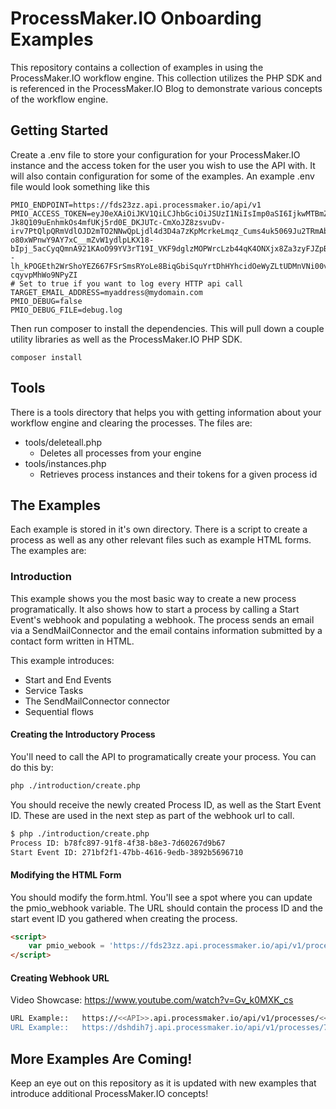 # ProcessMaker.IO Onboarding Examples
This repository contains a collection of examples in using the 
ProcessMaker.IO workflow engine. This collection utilizes the PHP 
SDK and is referenced in the ProcessMaker.IO Blog to demonstrate 
various concepts of the workflow engine.

## Getting Started
Create a .env file to store your configuration for your ProcessMaker.IO instance 
and the access token for the user you wish to use the API with. It will also contain 
configuration for some of the examples.
An example .env file would look something like this

```$xslt
PMIO_ENDPOINT=https://fds23zz.api.processmaker.io/api/v1
PMIO_ACCESS_TOKEN=eyJ0eXAiOiJKV1QiLCJhbGciOiJSUzI1NiIsImp0aSI6IjkwMTBmZGI5YWMxYTZiNGI2ZGMyZjNiODZmZDg5OTJhYWRlODI0MGU5MWI3NWRkNDhjNTA4MzRlYjQzZjUzNmFjMDkxNTg4MDY5MDZiM2MxIn0.eyJhdWQiOiIxIiwianRpIjoiOTAxMGZkYjlhYzFhNmI0YjZkYzJmM2I4NmZkODk5MmFhZGU4MjQwZTkxYjc1ZGQ0OGM1MDgzNGViNDNmNTM2YWMwOTE1ODgwNjkwNmIzYzEiLCJpYXQiOjE1MDY1NDM5MTMsIm5iZiI6MTUwNjU0MzkxMywiZXhwIjoxNTM4MDc5OTEzLCJzdWIiOiIxIiwic2NvcGVzIjpbXX0.PTFaPvddgKqB51trFAV2Ka_8W2npZ9jbc2uGAoYdFKfMNNvvNl07DWTDXxK90B0OwLAA08husWmfkVomWlm6W44hXuJEa8zG3SfRGwpzPQiA4NZ706YkbWqjLfY5QH41MwpJlkgKeQv6Q6nvZluyXrzQlvZVkSfSb9GvNe4h6arLLn1KQp3xQnnK-Jk8Q109uEnhmkOs4mfUKj5rd0E_DKJUTc-CmXoJZ8zsvuDv-irv7PtQlpQRmVdlOJD2mTO2NNwQpLjdl4d3D4a7zKpMcrkeLmqz_Cums4uk5069Ju2TRmAbyGfWUgL7aTg-o80xWPnwY9AY7xC__mZvW1ydlpLKX18-bIpj_5acCyqQmnA921KAoO99YV3rT19I_VKF9dglzMOPWrcLzb44qK4ONXjx8Za3zyFJZpBa_SrCkhYiOhY1GNNk5EpqqMCAT_D8nCnrR7fmLrXtFJsP9yPDYwMZxYuppCH6rcqLIeB0VlmEiNTJu_1RlYgcmG02boSNPXHmzrEd9eJKRksSWVfkE90quuDMNoEFYaL1A_yU0yn2iW0T--lh_kPOGEth2WrShoYEZ667FSrSmsRYoLe8BiqGbiSquYrtDhHYhcidOeWyZLtUDMnVNi00v3i3hrIp7KIvIM9zAQxzk3OwAxXFrKV6Ut3-cqyvpMhWo9NPyZI
# Set to true if you want to log every HTTP api call
TARGET_EMAIL_ADDRESS=myaddress@mydomain.com
PMIO_DEBUG=false
PMIO_DEBUG_FILE=debug.log
```

Then run composer to install the dependencies. This will pull down a couple utility libraries as well as the 
ProcessMaker.IO PHP SDK.

```$xslt
composer install
```


## Tools
There is a tools directory that helps you with getting information 
about your workflow engine and clearing the processes.  The files are:

* tools/deleteall.php
  * Deletes all processes from your engine
* tools/instances.php
  * Retrieves process instances and their tokens for a given process id
  
## The Examples
Each example is stored in it's own directory.  There is a script 
to create a process as well as any other relevant files such as 
example HTML forms. The examples are:

### Introduction
This example shows you the most basic way to create a new process programatically. 
It also shows how to start a process by calling a Start Event's webhook and populating 
a webhook.  The process sends an email via a SendMailConnector and the email contains 
information submitted by a contact form written in HTML.

This example introduces:
* Start and End Events
* Service Tasks
* The SendMailConnector connector
* Sequential flows

#### Creating the Introductory Process
You'll need to call the API to programatically create your process.  You can do this by:
```bash
php ./introduction/create.php
```

You should receive the newly created Process ID, as well as the Start Event ID.  These 
are used in the next step as part of the webhook url to call.

```bash
$ php ./introduction/create.php
Process ID: b78fc897-91f8-4f38-b8e3-7d60267d9b67
Start Event ID: 271bf2f1-47bb-4616-9edb-3892b5696710
```

#### Modifying the HTML Form
You should modify the form.html.  You'll see a spot where you can update the pmio_webhook variable.
The URL should contain the process ID and the start event ID you gathered when creating the process.

```html
<script>
    var pmio_webook = 'https://fds23zz.api.processmaker.io/api/v1/processes/b78fc897-91f8-4f38-b8e3-7d60267d9b67/events/271bf2f1-47bb-4616-9edb-3892b5696710/webhook';
</script>
```

#### Creating Webhook URL
Video Showcase: https://www.youtube.com/watch?v=Gv_k0MXK_cs
```bash
URL Example::   https://<<API>>.api.processmaker.io/api/v1/processes/<<Process ID>>/events/<<Start Event ID>>/webhook
URL Example::   https://dshdih7j.api.processmaker.io/api/v1/processes/7es1c79b-f89e-43f8-95ab-8ca2C0a574a6/events/e131271a-c27c-42b3-a91b-75729ec24e94/webhook
```

## More Examples Are Coming!
Keep an eye out on this repository as it is updated with new examples that introduce additional 
ProcessMaker.IO concepts!